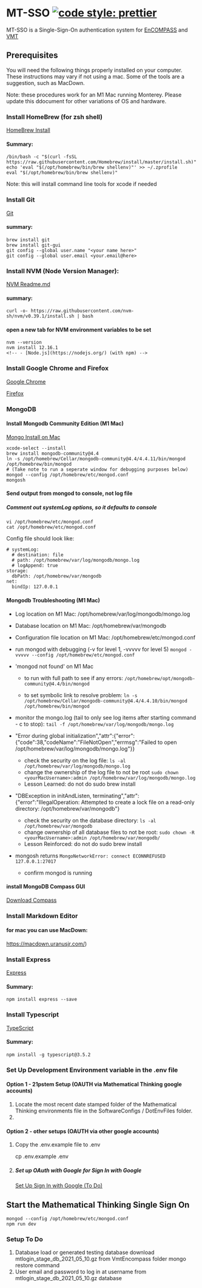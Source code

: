 # MT-SSO [![code style: prettier](https://img.shields.io/badge/code_style-prettier-ff69b4.svg?style=flat-square)](https://github.com/prettier/prettier) 

MT-SSO is a Single-Sign-On authentication system for [EnCOMPASS](https://github.com/mathematicalthinking/encompass) and [VMT](https://github.com/mathematicalthinking/vmt)

## Prerequisites

You will need the following things properly installed on your computer.  These instructions may vary if not using a mac.  Some of the tools are a suggestion, such as MacDown.

Note: these procedures work for an M1 Mac running Monterey.  Please update this ddocument for other variations of OS and hardware.

### Install HomeBrew (for zsh shell)
  [HomeBrew Install](https://docs.brew.sh/Installation)
#### Summary:
    /bin/bash -c "$(curl -fsSL https://raw.githubusercontent.com/Homebrew/install/master/install.sh)"
    echo 'eval "$(/opt/homebrew/bin/brew shellenv)"' >> ~/.zprofile
    eval "$(/opt/homebrew/bin/brew shellenv)"
  Note: this will install command line tools for xcode if needed

### Install Git

[Git](https://git-scm.com/)
#### summary:
    brew install git
    brew install git-gui
    git config --global user.name "<your name here>"
    git config --global user.email <your.email@here>

### Install NVM (Node Version Manager):

[NVM Readme.md](https://github.com/nvm-sh/nvm)

#### summary:
    curl -o- https://raw.githubusercontent.com/nvm-sh/nvm/v0.39.1/install.sh | bash

#### open a new tab for NVM environment variables to be set
    nvm --version
    nvm install 12.16.1
    <!-- - [Node.js](https://nodejs.org/) (with npm) -->

### Install Google Chrome and Firefox
[Google Chrome](https://google.com/chrome/)

[Firefox](https://www.mozilla.org/en-US/firefox/new/)

### MongoDB

#### Install Mongodb Community Edition (M1 Mac)
  [Mongo Install on Mac](https://docs.mongodb.com/manual/tutorial/install-mongodb-on-os-x/)

    xcode-select --install
    brew install mongodb-community@4.4
    ln -s /opt/homebrew/Cellar/mongodb-community@4.4/4.4.11/bin/mongod /opt/homebrew/bin/mongod
    # (Take note to run a seperate window for debugging purposes below)
    mongod --config /opt/homebrew/etc/mongod.conf
    mongosh

#### Send output from mongod to console, not log file
##### Comment out systemLog options, so it defaults to console

    vi /opt/homebrew/etc/mongod.conf
    cat /opt/homebrew/etc/mongod.conf

Config file should look like:

```
# systemLog:
  # destination: file
  # path: /opt/homebrew/var/log/mongodb/mongo.log
  # logAppend: true
storage:
  dbPath: /opt/homebrew/var/mongodb
net:
  bindIp: 127.0.0.1
```

#### Mongodb Troubleshooting (M1 Mac)
- Log location on M1 Mac: /opt/homebrew/var/log/mongodb/mongo.log
- Database location on M1 Mac: /opt/homebrew/var/mongodb
- Configuration file location on M1 Mac: /opt/homebrew/etc/mongod.conf
- run mongod with debugging (-v for level 1, -vvvvv for level 5)
    ```mongod -vvvvv --config /opt/homebrew/etc/mongod.conf```

- 'mongod not found' on M1 Mac
  - to run with full path to see if any errors:
    ```/opt/homebrew/opt/mongodb-community@4.4/bin/mongod```

  - to set symbolic link to resolve problem:
    ```ln -s /opt/homebrew/Cellar/mongodb-community@4.4/4.4.10/bin/mongod /opt/homebrew/bin/mongod```

- monitor the mongo.log (tail to only see log items after starting command - <ctl>c to stop):
  ```tail -f /opt/homebrew/var/log/mongodb/mongo.log```

- "Error during global initialization","attr":{"error":{"code":38,"codeName":"FileNotOpen","errmsg":"Failed to open /opt/homebrew/var/log/mongodb/mongo.log"}}
  - check the security on the log file:
    ```ls -al /opt/homebrew/var/log/mongodb/mongo.log```
  - change the ownership of the log file to not be root
    ```sudo chown <yourMacUsername>:admin /opt/homebrew/var/log/mongodb/mongo.log```
  - Lesson Learned: do not do sudo brew install
- "DBException in initAndListen, terminating","attr":{"error":"IllegalOperation: Attempted to create a lock file on a read-only directory: /opt/homebrew/var/mongodb"}
  - check the security on the database directory:
    ```ls -al /opt/homebrew/var/mongodb```
  - change ownership of all database files to not be root:
    ```sudo chown -R <yourMacUsername>:admin /opt/homebrew/var/mongodb/```
  - Lesson Reinforced: do not do sudo brew install
- mongosh returns ```MongoNetworkError: connect ECONNREFUSED 127.0.0.1:27017```
  - confirm mongod is running

#### install MongoDB Compass GUI
[Download Compass](https://www.mongodb.com/try/download/compass)

### Install Markdown Editor
#### for mac you can use MacDown:
  https://macdown.uranusjr.com/)


### Install Express
[Express](http://expressjs.com/)

#### Summary:
    npm install express --save

### Install Typescript
[TypeScript](https://www.typescriptlang.org/)

#### Summary:
    npm install -g typescript@3.5.2

### Set Up Development Environment variable in the .env file

#### Option 1 - 21pstem Setup (OAUTH via Mathematical Thinking google accounts)
1. Locate the most recent date stamped folder of the Mathematical Thinking environments file in the SoftwareConfigs / DotEnvFiles folder.
2.

#### Option 2 - other setups (OAUTH via other google accounts)

1. Copy the .env.example file to .env

    cp .env.example .env

1. ##### Set up OAuth with Google for Sign In with Google

    [Set Up Sign In with Google (To Do)](https://github.com/mathematicalthinking/mt-sso/wiki/Setup-Sign-In-with-Google)

## Start the Mathematical Thinking Single Sign On
    mongod --config /opt/homebrew/etc/mongod.conf
    npm run dev

### Setup To Do
1. Database load or generated testing database
    download mtlogin_stage_db_2021_05_10.gz from VmtEncompass folder
    mongo restore command
2. User email and password to log in at
	username from mtlogin_stage_db_2021_05_10.gz database



